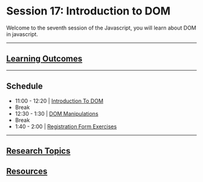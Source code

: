 # Session 17: Introduction to DOM

Welcome to the seventh session of the Javascript, you will learn about DOM in javascript.

---  

## **[Learning Outcomes](./learning-outcomes.md)**

---

## Schedule

- 11:00 - 12:20 | [Introduction To DOM](./Intro-to-DOM.md)
- Break
- 12:30 - 1:30   | [DOM Manipulations](./DOM-manipulations.md)
- Break
- 1:40 - 2:00   | [Registration Form Exercises](./Dom-Exercises.md)

---

## **[Research Topics](./research-topics.md)**

## **[Resources](./resources.md)**

